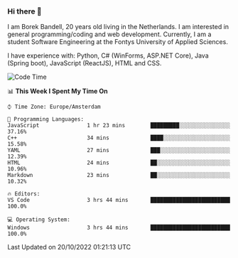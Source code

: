 ### Hi there 👋

I am Borek Bandell, 20 years old living in the Netherlands. I am interested in general programming/coding and web development. Currently, I am a student Software Engineering at the Fontys University of Applied Sciences.

I have experience with: Python, C# (WinForms, ASP.NET Core), Java (Spring boot), JavaScript (ReactJS), HTML and CSS.

<!--START_SECTION:waka-->
![Code Time](http://img.shields.io/badge/Code%20Time-243%20hrs%2043%20mins-blue)

📊 **This Week I Spent My Time On** 

```text
⌚︎ Time Zone: Europe/Amsterdam

💬 Programming Languages: 
JavaScript               1 hr 23 mins        █████████░░░░░░░░░░░░░░░░   37.16% 
C++                      34 mins             ████░░░░░░░░░░░░░░░░░░░░░   15.58% 
YAML                     27 mins             ███░░░░░░░░░░░░░░░░░░░░░░   12.39% 
HTML                     24 mins             ██░░░░░░░░░░░░░░░░░░░░░░░   10.96% 
Markdown                 23 mins             ██░░░░░░░░░░░░░░░░░░░░░░░   10.32%

🔥 Editors: 
VS Code                  3 hrs 44 mins       █████████████████████████   100.0%

💻 Operating System: 
Windows                  3 hrs 44 mins       █████████████████████████   100.0%

```


 Last Updated on 20/10/2022 01:21:13 UTC
<!--END_SECTION:waka-->

<!--**tcBorek2002/tcBorek2002** is a ✨ _special_ ✨ repository because its `README.md` (this file) appears on your GitHub profile.

Here are some ideas to get you started:

- 🔭 I’m currently working on ...
- 🌱 I’m currently learning ...
- 👯 I’m looking to collaborate on ...
- 🤔 I’m looking for help with ...
- 💬 Ask me about ...
- 📫 How to reach me: ...
- 😄 Pronouns: ...
- ⚡ Fun fact: ...
-->
